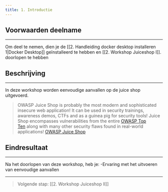 ```yaml
---
title: 1. Introductie
---
```

## Voorwaarden deelname
---
Om deel te nemen, dien je de [[2. Handleiding docker desktop installeren 1|Docker Desktop]] geïnstalleerd te hebben en [[2. Workshop Juiceshop I]]. doorlopen te hebben
## Beschrijving
---
In deze workshop worden eenvoudige aanvallen op de juice shop uitgevoerd. 

> OWASP Juice Shop is probably the most modern and sophisticated insecure web application! It can be used in security trainings, awareness demos, CTFs and as a guinea pig for security tools! Juice Shop encompasses vulnerabilities from the entire [OWASP Top Ten](https://owasp.org/www-project-top-ten) along with many other security flaws found in real-world applications! [OWASP Juice Shop](https://owasp.org/www-project-juice-shop/)
## Eindresultaat
---
Na het doorlopen van deze workshop, heb je:
-Ervaring met het uitvoeren van eenvoudige aanvallen

---
> Volgende stap: [[2. Workshop Juiceshop II]]